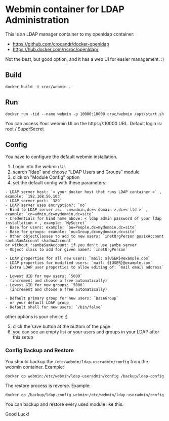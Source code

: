 # Webmin container for LDAP Administration

This is an LDAP manager container to my openldap container:

  - https://github.com/crocandr/docker-openldap
  - https://hub.docker.com/r/croc/openldap/

Not the best, but good option, and it has a web UI for easier management. :) 

## Build

```
docker build -t croc/webmin .
```

## Run

```
docker run -tid --name webmin -p 10000:10000 croc/webmin /opt/start.sh
```

You can access Your webmin UI on the https://<your docker host IP>:10000 URL.
Default login is: root / SuperSecret

## Config

You have to configure the default webmin installation.
  1. Login into the webmin UI.
  2. search "ldap" and choose "LDAP Users and Groups" module
  3. click on "Module Config" option
  4. set the default config with these parameters:

    - LDAP server host: `< your docker host that runs LDAP container >` , example: `192.168.56.103`
    - LDAP server port: `389`
    - LDAP server uses encryption?: `no`
    - Bind to LDAP server as: `cn=admin,dc=< domain >,dc=< ltd >` , example: `cn=admin,dc=mydomain,dc=site`
    - Credentials for bind name above: < ldap admin password of your ldap installation > , example: `MySecret`
    - Base for users: example: `ou=People,dc=mydomain,dc=site`
    - Base for groups: example: `ou=Group,dc=mydomain,dc=site`
    - Other objectClasses to add to new users: `inetOrgPerson posixAccount sambaSamAccount shadowAccount`
    or without "sambaSamAccount" if you don't use samba server
    - Object class to add for given name?: `inetOrgPerson`

    - LDAP properties for all new users: `mail: ${USER}@example.com`
    - LDAP properties for modified users: `mail: ${USER}@example.com`
    - Extra LDAP user properties to allow editing of: `mail email address`

    - Lowest UID for new users: `5000`
      (increment and choose a free automatically)
    - Lowest GID for new groups: `5000`
      (increment and choose a free automatically)

    - Default primary group for new users: `BaseGroup`
      or your default LDAP group
    - Default shell for new users: `/bin/false`

   other options is your choice :)

  5. click the save button at the buttom of the page
  6. you can see an empty list or your users and groups in your LDAP after this setup


### Config Backup and Restore

You should backup the `/etc/webmin/ldap-useradmin/config` from the webmin container. Example:
```
docker cp webmin:/etc/webmin/ldap-useradmin/config /backup/ldap-config
```

The restore process is reverse. Example:
```
docker cp /backup/ldap-config webmin:/etc/webmin/ldap-useradmin/config
```

You can backup and restore every used module like this.



Good Luck!

